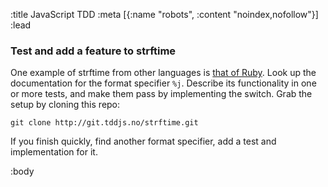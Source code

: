 :title JavaScript TDD
:meta [{:name "robots", :content "noindex,nofollow"}]
:lead
### Test and add a feature to strftime

One example of strftime from other languages is
[that of Ruby](http://www.ruby-doc.org/core-2.1.4/Time.html#method-i-strftime).
Look up the documentation for the format specifier `%j`. Describe its
functionality in one or more tests, and make them pass by implementing the
switch. Grab the setup by cloning this repo:

`git clone http://git.tddjs.no/strftime.git`

If you finish quickly, find another format specifier, add a test and
implementation for it.

:body

